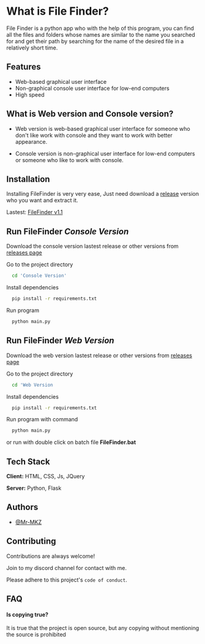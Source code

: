 
# What is File Finder?

File Finder is a python app who with the help of this program, you can find all the files and folders whose names are similar to the name you searched for and get their path by searching for the name of the desired file in a relatively short time.




## Features

- Web-based graphical user interface
- Non-graphical console user interface for low-end computers
- High speed


## What is Web version and Console version?

- Web version is web-based graphical user interface for someone who don't like work with console and they want to work with better appearance.

- Console version is non-graphical user interface for low-end computers or someone who like to work with console.
## Installation

Installing FileFinder is very very ease, Just need download a [release](https://github.com/MR-MKZ/FileFinder/releases) version who you want and extract it.

Lastest: [FileFinder v1.1](https://github.com/MR-MKZ/FileFinder/releases/tag/v1.1)
## Run FileFinder *Console Version*

Download the console version lastest release or other versions from [releases page](https://github.com/MR-MKZ/FileFinder/releases)

Go to the project directory

```bash
  cd 'Console Version'
```

Install dependencies

```bash
  pip install -r requirements.txt
```

Run program

```bash
  python main.py
```


## Run FileFinder *Web Version*

Download the web version lastest release or other versions from [releases page](https://github.com/MR-MKZ/FileFinder/releases)

Go to the project directory

```bash
  cd 'Web Version
```

Install dependencies

```bash
  pip install -r requirements.txt
```

Run program with command

```bash
  python main.py
```

or run with double click on batch file **FileFinder.bat**

## Tech Stack

**Client:** HTML, CSS, Js, JQuery

**Server:** Python, Flask


## Authors

- [@Mr-MKZ](https://www.github.com/MR-MKZ)


## Contributing

Contributions are always welcome!

Join to my discord channel for contact with me.

Please adhere to this project's `code of conduct`.


## FAQ

#### Is copying true?

It is true that the project is open source, but any copying without mentioning the source is prohibited


